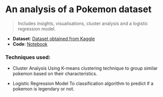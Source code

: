 # An analysis of a Pokemon dataset 

> Includes insights, visualisations, cluster analysis and a logistic regression model.

* **Dataset**: [Dataset obtained from Kaggle](https://www.kaggle.com/abcsds/pokemon)
* **Code**: [Notebook](https://github.com/evil-in/pokemon_analysis/blob/main/Pokemon_analysis.ipynb)
>
### Techniques used:
* Cluster Analysis
Using K-means clustering technique to group similar pokemon based on their characteristics. 

* Logistic Regression Model
To classification algorithm to predict if a pokemon is legendary or not.
